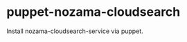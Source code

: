 puppet-nozama-cloudsearch
=========================

Install nozama-cloudsearch-service via puppet.
